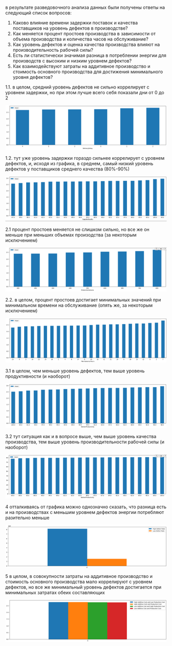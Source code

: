 в результате разведовочного анализа данных были получены ответы на следующий список вопросов:

1. Каково влияние времени задержки поставок и качества поставщиков на уровень дефектов в производстве?
2. Как меняется процент простоев производства в зависимости от объема производства и количества часов на обслуживание?
3. Как уровень дефектов и оценка качества производства влияют на производительность рабочей силы?
4. Есть ли статистически значимая разница в потреблении энергии для производств с высоким и низким уровнем дефектов?
5. Как взаимодействуют затраты на аддитивное производство и стоимость основного производства для достижения минимального уровня дефектов?

1.1. в целом, средний уровень дефектов не сильно коррелирует с уровнем задержки, но при этом лучше всего себя показали дни от 0 до 2

![](charts/1.1.png)

1.2. тут уже уровень задержки гораздо сильнее коррелирует с уровнем дефектов, и, исходя из графика, в среднем, самый низкий уровень дефектов у поставщиков среднего качества (80%-90%)

![](charts/1.2.png)

2.1 процент простоев меняется не слишком сильно, но все же он меньше при меньших объемах произодства (за некоторым исключением)

![](charts/2.1.png)

2.2. в целом, процент простоев достигает минимальных значений при минимальном времени на обслуживание (опять же, за некоторым исключением)

![](charts/2.2.png)

3.1 в целом, чем меньше уровень дефектов, тем выше уровень продуктивности (и наоборот)

![](charts/3.1.png)

3.2 тут ситуация как и в вопросе выше, чем выше уровень качества производства, тем выше уровень производительности рабочей силы (и наоборот)

![](charts/3.2.png)

4 отталкиваясь от графика можно однозначно сказать, что разница есть и на производствах с меньшим уровнем дефектов энергии потребляют разительно меньше

![](charts/4.png)

5 в целом, в совокупности затраты на аддитивное производство и стоимость основного производства мало коррелируют с уровнем дефектов, но все же минимальный уровень дефектов достигается при минимальных затратах обеих составляющих

![](charts/5.png)
